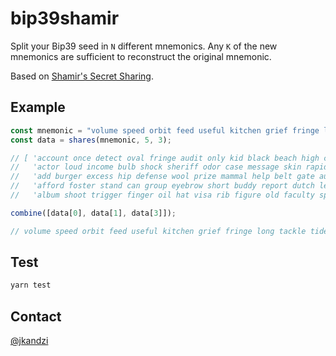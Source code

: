 # bip39shamir

Split your Bip39 seed in `N` different mnemonics. Any `K` of the new mnemonics are sufficient to reconstruct the original mnemonic.


Based on [Shamir's Secret Sharing](https://en.wikipedia.org/wiki/Shamir%27s_Secret_Sharing).

## Example

```js
const mnemonic = "volume speed orbit feed useful kitchen grief fringe long tackle tide damage";
const data = shares(mnemonic, 5, 3);

// [ 'account once detect oval fringe audit only kid black beach high cruise before iron siege',
//   'actor loud income bulb shock sheriff odor case message skin rapid despair tragic void cradle',
//   'add burger excess hip defense wool prize mammal help belt gate audit employ doctor nothing',
//   'afford foster stand can group eyebrow short buddy report dutch length tiny repeat effort calm',
//   'album shoot trigger finger oil hat visa rib figure old faculty sphere board vibrant maid' ]
```

```js
combine([data[0], data[1], data[3]]);

// volume speed orbit feed useful kitchen grief fringe long tackle tide damage
```

## Test

```bash
yarn test
```

## Contact

[@jkandzi](https://twitter.com/jkandzi)
